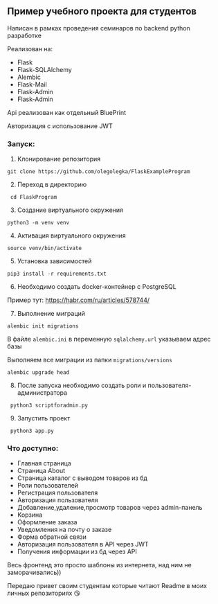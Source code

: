 <H2>Пример учебного проекта для студентов</H2>
<p>Написан в рамках проведения семинаров по backend python разработке</p> 
Реализован на:
<ul>
<li> Flask </li>
<li> Flask-SQLAlchemy </li>
<li> Alembic </li>
<li> Flask-Mail </li>
<li> Flask-Admin </li> 
<li> Flask-Admin </li> 
</ul>
<p>Api реализован как отдельный BluePrint</p>
Авторизация с использование JWT

<H3> Запуск:</H3>

1. Клонирование репозитория

```git clone https://github.com/olegolegka/FlaskExampleProgram```

2. Переход в директорию

``` cd FlaskProgram```

3. Создание виртуального окружения

```python3 -m venv venv```

4. Активация виртуального окружения

```source venv/bin/activate```

5. Установка зависимостей

```pip3 install -r requirements.txt```

6. Необходимо создать docker-контейнер с PostgreSQL

Пример тут: https://habr.com/ru/articles/578744/

7. Выполнение миграций

 ``` alembic init migrations ```

В файле ```alembic.ini``` в переменную ```sqlalchemy.url``` указываем адрес базы

Выполняем все миграции из папки ```migrations/versions```

```alembic upgrade head```

8. После запуска необходимо создать роли и пользователя-администратора

``` python3 scriptforadmin.py```

9. Запустить проект

``` python3 app.py```

<H3> Что доступно: </H3>
<ul>
<li> Главная страница </li>
<li> Страница About </li>
<li> Страница каталог с выводом товаров из бд</li>
<li> Роли пользователей</li>
<li> Регистрация пользователя</li>
<li> Авторизация пользователя</li>
<li> Добавление,удаление,просмотр товаров через admin-панель</li>
<li> Корзина </li>
<li> Оформление заказа</li>
<li> Уведомления на почту о заказе</li>
<li> Форма обратной связи </li>
<li> Авторизация пользователя в API через JWT </li>
<li> Получения информации из бд через API</li>
</ul>

Весь фронтенд это просто шаблоны из интернета, над ним не заморачивались))

Передаю привет своим студентам которые читают Readme в моих личных репозиториях :kissing_heart: